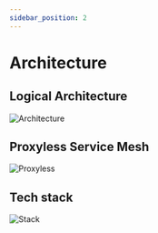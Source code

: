 ```yaml
---
sidebar_position: 2
---
```


# Architecture

## Logical Architecture

![Architecture](/img/architecture/logical.png)

## Proxyless Service Mesh

![Proxyless](/img/architecture/proxyless.svg)

## Tech stack

![Stack](/img/architecture/stack.png)
